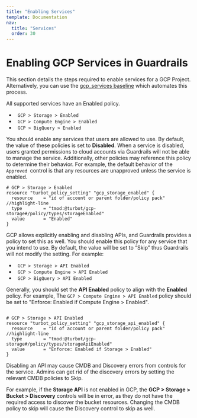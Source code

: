 ```yaml
---
title: "Enabling Services"
template: Documentation
nav:
  title: "Services"
  order: 30
---
```


# Enabling GCP Services in Guardrails

<div className="alert alert-warning">
This section details the steps required to enable services for a GCP Project. Alternatively, you can use the <a href="https://github.com/turbot/guardrails-samples/tree/main/baselines/gcp/gcp_services">gcp_services baseline</a> which automates this process.
</div>

All supported services have an Enabled policy.

<div className="example">
  <ul>
    <li><code> GCP > Storage > Enabled </code></li>
    <li><code> GCP > Compute Engine > Enabled </code></li>
    <li><code> GCP > BigQuery > Enabled </code></li>
  </ul>
</div>

You should enable any services that users are allowed to use. By default, the
value of these policies is set to **Disabled**. When a service is disabled,
users granted permissions to cloud accounts via Guardrails will not be able to
manage the service. Additionally, other policies may reference this policy to
determine their behavior. For example, the default behavior of the
`Approved `control is that any resources are unapproved unless the service is
enabled.

```hcl
# GCP > Storage > Enabled
resource "turbot_policy_setting" "gcp_storage_enabled" {
  resource    = "id of account or parent folder/policy pack"   //highlight-line
  type        = "tmod:@turbot/gcp-storage#/policy/types/storageEnabled"
  value       = "Enabled"
}

```

GCP allows explicitly enabling and disabling APIs, and Guardrails provides a policy
to set this as well. You should enable this policy for any service that you
intend to use. By default, the value will be set to “Skip” thus Guardrails will not
modify the setting. For example:

<div className="example">
  <ul>
    <li><code> GCP > Storage > API Enabled </code></li>
    <li><code> GCP > Compute Engine > API Enabled </code></li>
    <li><code> GCP > BigQuery > API Enabled </code></li>
  </ul>
</div>

Generally, you should set the **API Enabled** policy to align with the
**Enabled** policy. For example, The `GCP > Compute Engine > API Enabled` policy
should be set to "Enforce: Enabled if Compute Engine > Enabled".

```hcl

# GCP > Storage > API Enabled
resource "turbot_policy_setting" "gcp_storage_api_enabled" {
  resource    = "id of account or parent folder/policy pack"   //highlight-line
  type        = "tmod:@turbot/gcp-storage#/policy/types/storageApiEnabled"
  value       = "Enforce: Enabled if Storage > Enabled"
}

```

Disabling an API may cause CMDB and Discovery errors from controls for the
service. Admins can get rid of the discovery errors by setting the relevant CMDB
policies to Skip.

For example, if the **Storage API** is not enabled in GCP, the **GCP > Storage >
Bucket > Discovery** controls will be in error, as they do not have the required
access to discover the bucket resources. Changing the CMDB policy to skip will
cause the Discovery control to skip as well.

